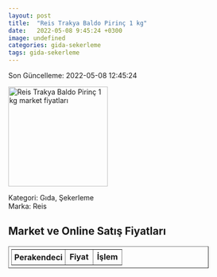 ```yaml
---
layout: post
title:  "Reis Trakya Baldo Pirinç 1 kg"
date:   2022-05-08 9:45:24 +0300
image: undefined
categories: gida-sekerleme
tags: gida-sekerleme
---
```


Son Güncelleme: 2022-05-08 12:45:24

<img src="undefined" width="200" alt="Reis Trakya Baldo Pirinç 1 kg market fiyatları" />

Kategori: Gıda, Şekerleme
<br />
Marka: Reis

<h2>Market ve Online Satış Fiyatları</h2>

<table border="1" style="padding: 5px;width:80%;">
  <tr>
    <td style="padding: 5px;"><strong>Perakendeci</strong></td>
    <td><strong>Fiyat</strong></td>
    <td><strong>İşlem</strong></td>
  </tr>
  
</table>
